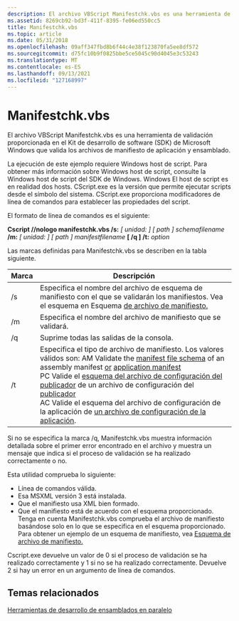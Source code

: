 ```yaml
---
description: El archivo VBScript Manifestchk.vbs es una herramienta de validación proporcionada en el Kit de desarrollo de software (SDK) de Microsoft Windows que valida los archivos de manifiesto de aplicación y ensamblado.
ms.assetid: 8269cb92-bd3f-411f-8395-fe06ed550cc5
title: Manifestchk.vbs
ms.topic: article
ms.date: 05/31/2018
ms.openlocfilehash: 09aff347fbd8b6f44c4e38f123870fa5ee8df572
ms.sourcegitcommit: d75fc10b9f0825bbe5ce5045c90d4045e3c53243
ms.translationtype: MT
ms.contentlocale: es-ES
ms.lasthandoff: 09/13/2021
ms.locfileid: "127168997"
---
```

# <a name="manifestchkvbs"></a>Manifestchk.vbs

El archivo VBScript Manifestchk.vbs es una herramienta de validación proporcionada en el Kit de desarrollo de software (SDK) de Microsoft Windows que valida los archivos de manifiesto de aplicación y ensamblado.

La ejecución de este ejemplo requiere Windows host de script. Para obtener más información sobre Windows host de script, consulte la Windows host de script del SDK de Windows. Windows El host de script es en realidad dos hosts. CScript.exe es la versión que permite ejecutar scripts desde el símbolo del sistema. CScript.exe proporciona modificadores de línea de comandos para establecer las propiedades del script.

El formato de línea de comandos es el siguiente:

**Cscript //nologo manifestchk.vbs /s:** *\[ unidad: \] \[ path \] schemafilename* **/m:** *\[ unidad: \] \[ path \] manifestfilename* **\[ /q \] /t:** *option*

Las marcas definidas para Manifestchk.vbs se describen en la tabla siguiente.



| Marca | Descripción                                                                                                                                                                                                                                                                                                                                                                                                                                                                                                                                                                        |
|------|------------------------------------------------------------------------------------------------------------------------------------------------------------------------------------------------------------------------------------------------------------------------------------------------------------------------------------------------------------------------------------------------------------------------------------------------------------------------------------------------------------------------------------------------------------------------------------|
| /s   | Especifica el nombre del archivo de esquema de manifiesto con el que se validarán los manifiestos. Vea el esquema en Esquema [de archivo de manifiesto.](manifest-file-schema.md)                                                                                                                                                                                                                                                                                                                                                                                                                                         |
| /m   | Especifica el nombre del archivo de manifiesto que se validará.                                                                                                                                                                                                                                                                                                                                                                                                                                                                                                                                      |
| /q   | Suprime todas las salidas de la consola.                                                                                                                                                                                                                                                                                                                                                                                                                                                                                                                                              |
| /t   | Especifica el tipo de archivo de manifiesto. Los valores válidos son: AM Validate the [manifest file schema](manifest-file-schema.md) of an assembly manifest [or](assembly-manifests.md) [application manifest](application-manifests.md)<br/> PC Valide el [esquema del archivo de configuración del publicador](publisher-configuration-file-schema.md) de un archivo de configuración del [publicador](publisher-configuration-files.md)<br/> AC Valide el esquema del archivo de configuración de la aplicación de [un archivo de configuración de la aplicación](application-configuration-files.md).<br/> |



 

Si no se especifica la marca /q, Manifestchk.vbs muestra información detallada sobre el primer error encontrado en el archivo y muestra un mensaje que indica si el proceso de validación se ha realizado correctamente o no.

Esta utilidad comprueba lo siguiente:

-   Línea de comandos válida.
-   Esa MSXML versión 3 está instalada.
-   Que el manifiesto usa XML bien formado.
-   Que el manifiesto está de acuerdo con el esquema proporcionado. Tenga en cuenta Manifestchk.vbs comprueba el archivo de manifiesto basándose solo en lo que se especifica en el esquema proporcionado. Para obtener un ejemplo de un esquema de manifiesto, vea [Esquema de archivo de manifiesto.](manifest-file-schema.md)

Cscript.exe devuelve un valor de 0 si el proceso de validación se ha realizado correctamente y 1 si no se ha realizado correctamente. Devuelve 2 si hay un error en un argumento de línea de comandos.

## <a name="related-topics"></a>Temas relacionados

<dl> <dt>

[Herramientas de desarrollo de ensamblados en paralelo](side-by-side-assembly-development-tools.md)
</dt> </dl>

 

 




